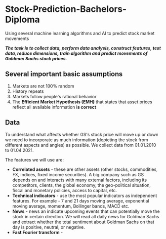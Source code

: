 # Stock-Prediction-Bachelors-Diploma
Using several machine learning algorithms and AI to predict stock market movements

___The task is to collect data, perform data analysis, construct features, test data, reduce dimensions, 
train algorithm and predict movements of Goldman Sachs stock prices.___

## Several important basic assumptions
1) Markets are not 100% random 
2) History repeats
3) Markets follow people's rational behavior
4) The **Efficient Market Hypothesis (EMH)** that states that asset prices reflect all available information **is correct**

## Data
To understand what affects whether GS's stock price will move up or down 
we need to incorporate as much information (depicting the stock from different aspects and angles) as possible.
We collect data from 01.01.2010 to 01.04.2021.

The features we will use are:
- **Correlated assets** - these are other assets (other stocks, commodities, FX, indices, fixed income securities). 
A big company such as GS depends on and interacts with many external factors, including its competitors, clients, the global economy, 
the geo-political situation, fiscal and monetary policies, access to capital, etc. 
- **Technical indicators** - use the most popular indicators as independent features. For example - 
7 and 21 days moving average, exponential moving average, momentum, Bollinger bands, MACD etc.
- **News** - news an indicate upcoming events that can potentially move the stock in certain direction. 
We will read all daily news for Goldman Sachs and extract whether the total sentiment about Goldman Sachs on that day is positive, neutral, or negative. 
- **Fast Fourier transform** - 
